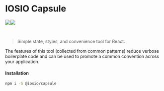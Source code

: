# IOSIO Capsule
<img src="https://img.shields.io/circleci/project/github/iosio/capsule.svg?style=flat-square" /><img src="https://img.shields.io/npm/v/@iosio/capsule.svg?style=flat-square" />

<br/>

> Simple state, styles, and convenience tool for React.
 

The features of this tool (collected from common patterns) reduce
verbose boilerplate code and can be used to promote a common
convention across your application.


#### Installation 

```sh
npm i -S @iosio/capsule
```


